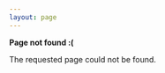 ```yaml
--- 
layout: page 
---
```


<p>
    <strong>Page not found :(</strong>
</p>
<p>The requested page could not be found.</p>